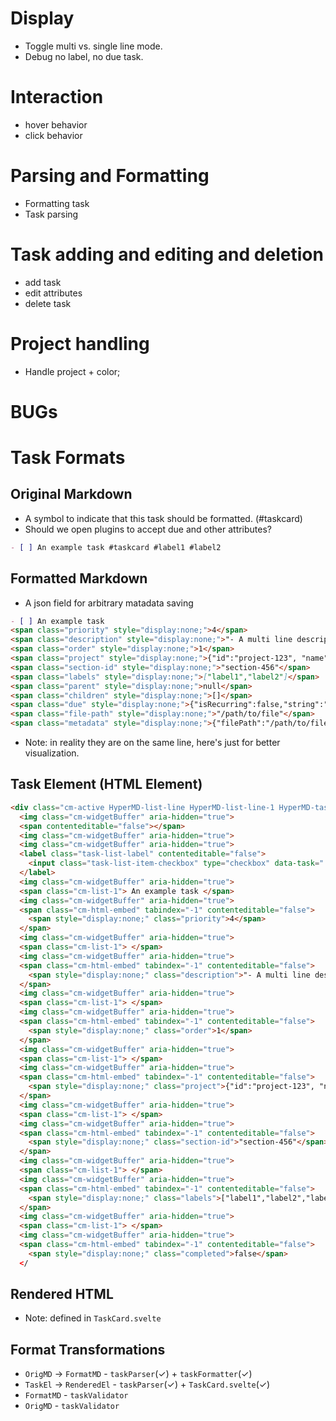 
# Display
- Toggle multi vs. single line mode.
- Debug no label, no due task.

# Interaction
- hover behavior
- click behavior

# Parsing and Formatting
- Formatting task
- Task parsing


# Task adding and editing and deletion
- add task
- edit attributes
- delete task

# Project handling
- Handle project + color;


# BUGs


# Task Formats

## Original Markdown

- A symbol to indicate that this task should be formatted. (#taskcard)
- Should we open plugins to accept due and other attributes?

```markdown
- [ ] An example task #taskcard #label1 #label2
```

## Formatted Markdown

- A json field for arbitrary matadata saving

```markdown
- [ ] An example task
<span class="priority" style="display:none;">4</span> 
<span class="description" style="display:none;">"- A multi line description.\n- the second line."</span> 
<span class="order" style="display:none;">1</span> 
<span class="project" style="display:none;">{"id":"project-123", "name":"Project Name"}</span> 
<span class="section-id" style="display:none;">"section-456"</span> 
<span class="labels" style="display:none;">["label1","label2"]</span> 
<span class="parent" style="display:none;">null</span> 
<span class="children" style="display:none;">[]</span> 
<span class="due" style="display:none;">{"isRecurring":false,"string":"2023-08-15","date":"2024-08-15","datetime":null,"timezone":null}</span> 
<span class="file-path" style="display:none;">"/path/to/file"</span>
<span class="metadata" style="display:none;">{"filePath":"/path/to/file"}</span>
```

- Note: in reality they are on the same line, here's just for better visualization.

## Task Element (HTML Element)

```html
<div class="cm-active HyperMD-list-line HyperMD-list-line-1 HyperMD-task-line cm-line" data-task=" " style="text-indent:-23px;padding-inline-start:27px">
  <img class="cm-widgetBuffer" aria-hidden="true">
  <span contenteditable="false"></span>
  <img class="cm-widgetBuffer" aria-hidden="true">
  <img class="cm-widgetBuffer" aria-hidden="true">
  <label class="task-list-label" contenteditable="false">
    <input class="task-list-item-checkbox" type="checkbox" data-task=" ">
  </label>
  <img class="cm-widgetBuffer" aria-hidden="true">
  <span class="cm-list-1"> An example task </span>
  <img class="cm-widgetBuffer" aria-hidden="true">
  <span class="cm-html-embed" tabindex="-1" contenteditable="false">
    <span style="display:none;" class="priority">4</span>
  </span>
  <img class="cm-widgetBuffer" aria-hidden="true">
  <span class="cm-list-1"> </span>
  <img class="cm-widgetBuffer" aria-hidden="true">
  <span class="cm-html-embed" tabindex="-1" contenteditable="false">
    <span style="display:none;" class="description">"- A multi line description.\n- the second line."</span>
  </span>
  <img class="cm-widgetBuffer" aria-hidden="true">
  <span class="cm-list-1"> </span>
  <img class="cm-widgetBuffer" aria-hidden="true">
  <span class="cm-html-embed" tabindex="-1" contenteditable="false">
    <span style="display:none;" class="order">1</span>
  </span>
  <img class="cm-widgetBuffer" aria-hidden="true">
  <span class="cm-list-1"> </span>
  <img class="cm-widgetBuffer" aria-hidden="true">
  <span class="cm-html-embed" tabindex="-1" contenteditable="false">
    <span style="display:none;" class="project">{"id":"project-123", "name":"Project Name"}</span>
  </span>
  <img class="cm-widgetBuffer" aria-hidden="true">
  <span class="cm-list-1"> </span>
  <img class="cm-widgetBuffer" aria-hidden="true">
  <span class="cm-html-embed" tabindex="-1" contenteditable="false">
    <span style="display:none;" class="section-id">"section-456"</span>
  </span>
  <img class="cm-widgetBuffer" aria-hidden="true">
  <span class="cm-list-1"> </span>
  <img class="cm-widgetBuffer" aria-hidden="true">
  <span class="cm-html-embed" tabindex="-1" contenteditable="false">
    <span style="display:none;" class="labels">["label1","label2","label3","label4","label5"]</span>
  </span>
  <img class="cm-widgetBuffer" aria-hidden="true">
  <span class="cm-list-1"> </span>
  <img class="cm-widgetBuffer" aria-hidden="true">
  <span class="cm-html-embed" tabindex="-1" contenteditable="false">
    <span style="display:none;" class="completed">false</span>
  </
```


## Rendered HTML

- Note: defined in `TaskCard.svelte`

## Format Transformations
- `OrigMD` -> `FormatMD` - `taskParser`(✓) + `taskFormatter`(✓)
- `TaskEl` -> `RenderedEl` - `taskParser`(✓) + `TaskCard.svelte`(✓)
- `FormatMD` - `taskValidator`
- `OrigMD` - `taskValidator`